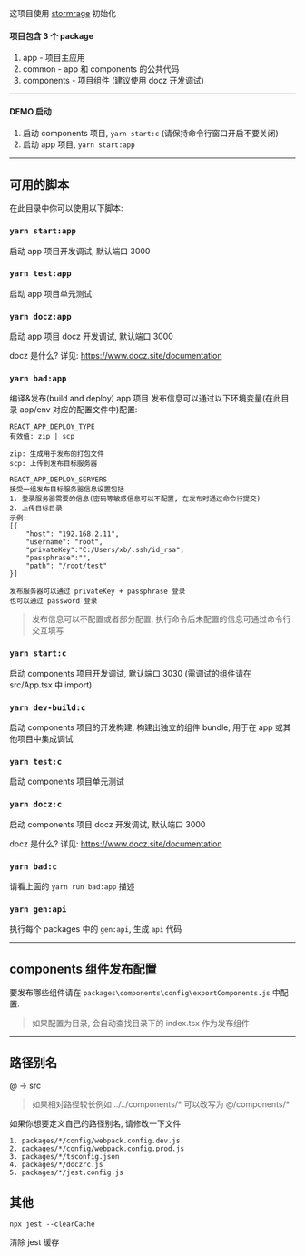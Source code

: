 这项目使用 [stormrage](https://github.com/gmsoft-happyCoding/stormrage) 初始化

#### 项目包含 3 个 package

1. app - 项目主应用
2. common - app 和 components 的公共代码
3. components - 项目组件 (建议使用 docz 开发调试)

---

#### DEMO 启动

1. 启动 components 项目, `yarn start:c` (请保持命令行窗口开启不要关闭)
2. 启动 app 项目, `yarn start:app`

---

## 可用的脚本

在此目录中你可以使用以下脚本:

### `yarn start:app`

启动 app 项目开发调试, 默认端口 3000

### `yarn test:app`

启动 app 项目单元测试

### `yarn docz:app`

启动 app 项目 docz 开发调试, 默认端口 3000

docz 是什么? 详见: https://www.docz.site/documentation

### `yarn bad:app`

编译&发布(build and deploy) app 项目
发布信息可以通过以下环境变量(在此目录 app/env 对应的配置文件中)配置:

```
REACT_APP_DEPLOY_TYPE
有效值: zip | scp

zip: 生成用于发布的打包文件
scp: 上传到发布目标服务器
```

```
REACT_APP_DEPLOY_SERVERS
接受一组发布目标服务器信息设置包括
1. 登录服务器需要的信息(密码等敏感信息可以不配置, 在发布时通过命令行提交)
2. 上传目标目录
示例:
[{
    "host": "192.168.2.11",
    "username": "root",
    "privateKey":"C:/Users/xb/.ssh/id_rsa",
    "passphrase":"",
    "path": "/root/test"
}]

发布服务器可以通过 privateKey + passphrase 登录
也可以通过 password 登录
```

> 发布信息可以不配置或者部分配置, 执行命令后未配置的信息可通过命令行交互填写

### `yarn start:c`

启动 components 项目开发调试, 默认端口 3030
(需调试的组件请在 src/App.tsx 中 import)

### `yarn dev-build:c`

启动 components 项目的开发构建, 构建出独立的组件 bundle, 用于在 app 或其他项目中集成调试

### `yarn test:c`

启动 components 项目单元测试

### `yarn docz:c`

启动 components 项目 docz 开发调试, 默认端口 3000

docz 是什么? 详见: https://www.docz.site/documentation

### `yarn bad:c`

请看上面的 `yarn run bad:app` 描述

### `yarn gen:api`

执行每个 packages 中的 `gen:api`, 生成 `api` 代码

---

## components 组件发布配置

要发布哪些组件请在 `packages\components\config\exportComponents.js`
中配置.

> 如果配置为目录, 会自动查找目录下的 index.tsx 作为发布组件

---

## 路径别名

@ -> src

> 如果相对路径较长例如 ../../components/\* 可以改写为 @/components/\*

如果你想要定义自己的路径别名, 请修改一下文件

```
1. packages/*/config/webpack.config.dev.js
2. packages/*/config/webpack.config.prod.js
3. packages/*/tsconfig.json
4. packages/*/doczrc.js
5. packages/*/jest.config.js
```

## 其他

`npx jest --clearCache`

清除 jest 缓存
